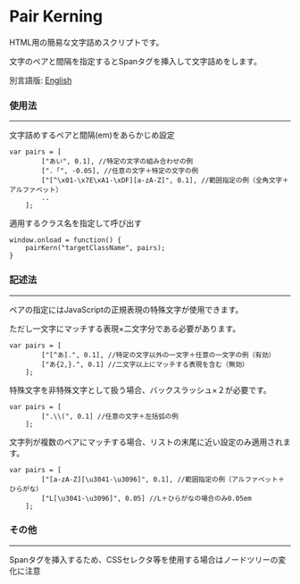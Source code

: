 # Pair Kerning

HTML用の簡易な文字詰めスクリプトです。

文字のペアと間隔を指定するとSpanタグを挿入して文字詰めをします。

別言語版: [English](README.md)

### 使用法
----

文字詰めするペアと間隔(em)をあらかじめ設定

```
var pairs = [
        ["あい", 0.1], //特定の文字の組み合わせの例
        [".「", -0.05], //任意の文字＋特定の文字の例
        ["[^\x01-\x7E\xA1-\xDF][a-zA-Z]", 0.1], //範囲指定の例（全角文字＋アルファベット）
        ..
    ];
```

適用するクラス名を指定して呼び出す

```
window.onload = function() {
    pairKern("targetClassName", pairs);
}
```
### 記述法
----
ペアの指定にはJavaScriptの正規表現の特殊文字が使用できます。

ただし一文字にマッチする表現×二文字分である必要があります。
```
var pairs = [
        ["[^あ].", 0.1], //特定の文字以外の一文字＋任意の一文字の例（有効）
        ["あ{2,}.", 0.1] //二文字以上にマッチする表現を含む（無効）
    ];
```
特殊文字を非特殊文字として扱う場合、バックスラッシュ×２が必要です。
```
var pairs = [
        [".\\(", 0.1] //任意の文字＋左括弧の例
    ];
```

文字列が複数のペアにマッチする場合、リストの末尾に近い設定のみ適用されます。

```
var pairs = [
        ["[a-zA-Z][\u3041-\u3096]", 0.1], //範囲指定の例（アルファベット＋ひらがな）
        ["L[\u3041-\u3096]", 0.05] //L＋ひらがなの場合のみ0.05em
    ];
```
### その他
----
Spanタグを挿入するため、CSSセレクタ等を使用する場合はノードツリーの変化に注意